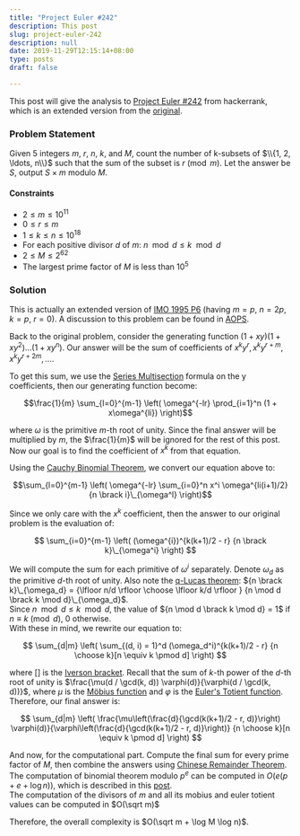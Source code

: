 ```yaml
---
title: "Project Euler #242"
description: This post
slug: project-euler-242
description: null
date: 2019-11-29T12:15:14+08:00
type: posts
draft: false

---
```


This post will give the analysis to [Project Euler #242](https://www.hackerrank.com/contests/projecteuler/challenges/euler242/problem) from hackerrank, which is an extended version from the [original](https://projecteuler.net/problem=242).

### Problem Statement

Given 5 integers $m$, $r$, $n$, $k$, and $M$, count the number of k-subsets of $\\{1, 2, \ldots, n\\}$ such that the sum of the subset is $r \pmod m$. Let the answer be $S$, output $S \times m$ modulo $M$.

#### Constraints

- $2 \leq m \leq 10^{11}$
- $0 \leq r \leq m$ 
- $1 \leq k \leq n \leq 10^{18}$
- For each positive divisor $d$ of $m$: $n \mod d \leq k \mod d$
- $2 \leq M \leq 2^{62}$
- The largest prime factor of $M$ is less than $10^5$

### Solution

This is actually an extended version of [IMO 1995 P6](https://www.imo-official.org/year_info.aspx?year=1995) (having $m = p$, $n = 2p$, $k = p$, $r = 0$). A discussion to this problem can be found in [AOPS](https://artofproblemsolving.com/community/c6h15112p107230).

Back to the original problem, consider the generating function $(1 + xy)(1 + xy^2) \ldots (1 + xy^n)$. Our answer will be the sum of coefficients of $x^k y^r, x^k y^{r+m}, x^k y^{r+2m}, \ldots$.

To get this sum, we use the [Series Multisection](https://en.wikipedia.org/wiki/Series_multisection) formula on the y coefficients, then our generating function become:

$$\frac{1}{m} \sum_{l=0}^{m-1} \left( \omega^{-lr} \prod_{i=1}^n (1 + x\omega^{li}) \right)$$

where $\omega$ is the primitive $m$-th root of unity. Since the final answer will be multiplied by $m$, the $\frac{1}{m}$ will be ignored for the rest of this post. Now our goal is to find the coefficient of $x^k$ from that equation.

Using the [Cauchy Binomial Theorem](http://mathworld.wolfram.com/CauchyBinomialTheorem.html), we convert our equation above to:

$$\sum_{l=0}^{m-1} \left( \omega^{-lr} \sum_{i=0}^n x^i \omega^{li(i+1)/2} {n \brack i}\_{\omega^l} \right)$$

Since we only care with the $x^k$ coefficient, then the answer to our original problem is the evaluation of:

$$ \sum_{i=0}^{m-1} \left( (\omega^{i})^{k(k+1)/2 - r} {n \brack k}\_{\omega^i} \right) $$

We will compute the sum for each primitive of $\omega^i$ separately. Denote $\omega_d$ as the primitive $d$-th root of unity. Also note the [q-Lucas theorem](https://www.math.upenn.edu/~peal/polynomials/q-analogues.htm#prelimQanaloguesQLucas): ${n \brack k}\_{\omega_d} = {\lfloor n/d \rfloor \choose \lfloor k/d \rfloor } {n \mod d \brack k \mod d}\_{\omega_d}$. \
Since $n \mod d \leq k \mod d$, the value of ${n \mod d \brack k \mod d} = 1$ if $n \equiv k \pmod d$, $0$ otherwise. \
With these in mind, we rewrite our equation to:

$$ \sum_{d|m} \left( \sum_{(d, i) = 1}^d (\omega_d^i)^{k(k+1)/2 - r}  {n \choose k}[n \equiv k \pmod d] \right) $$

where $[]$ is the [Iverson bracket](https://en.wikipedia.org/wiki/Iverson_bracket). Recall that the sum of $k$-th power of the $d$-th root of unity is $\frac{\mu(d / \gcd(k, d)) \varphi(d)}{\varphi(d / \gcd(k, d))}$, where $\mu$ is the [Möbius function](https://en.wikipedia.org/wiki/M%C3%B6bius_function) and $\varphi$ is the [Euler's Totient function](https://en.wikipedia.org/wiki/Euler%27s_totient_function). \
Therefore, our final answer is:

$$ \sum_{d|m} \left( \frac{\mu\left(\frac{d}{\gcd(k(k+1)/2 - r, d)}\right) \varphi(d)}{\varphi\left(\frac{d}{\gcd(k(k+1)/2 - r, d)}\right)} {n \choose k}[n \equiv k \pmod d] \right) $$

And now, for the computational part. Compute the final sum for every prime factor of $M$, then combine the answers using [Chinese Remainder Theorem](https://en.wikipedia.org/wiki/Chinese_remainder_theorem). The computation of binomial theorem modulo $p^e$ can be computed in $O(e(p + e + \log n))$, which is described in this [post](/posts/binomial-mod-pe). \
The computation of the divisors of $m$ and all its mobius and euler totient values can be computed in $O(\sqrt m)$

Therefore, the overall complexity is $O(\sqrt m + \log M \log n)$.
